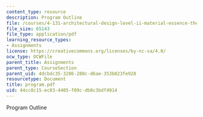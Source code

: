 ```yaml
---
content_type: resource
description: Program Outline
file: /courses/4-131-architectural-design-level-ii-material-essence-the-glass-house-fall-2003/44cc8c15ec034405f09cdb8c3bdf4914_program.pdf
file_size: 65143
file_type: application/pdf
learning_resource_types:
- Assignments
license: https://creativecommons.org/licenses/by-nc-sa/4.0/
ocw_type: OCWFile
parent_title: Assignments
parent_type: CourseSection
parent_uid: 4dcbdc35-3286-280c-d6ae-353b023fe928
resourcetype: Document
title: program.pdf
uid: 44cc8c15-ec03-4405-f09c-db8c3bdf4914
---
```

Program Outline